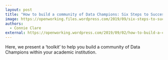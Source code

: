 ```yaml
---
layout: post
title: "How to build a community of Data Champions: Six Steps to Success"
image: https://openworking.files.wordpress.com/2019/09/six-steps-to-success-illustration.png?w=1024
authors:
  - Connie Clare
external: https://openworking.wordpress.com/2019/09/02/how-to-build-a-community-of-data-champions-six-steps-to-success/
---
```


Here, we present a ‘toolkit’ to help you build a community of Data Champions within your academic institution.
